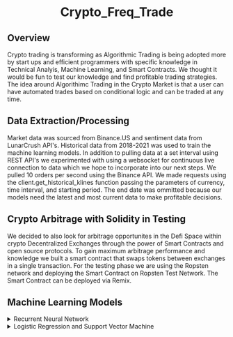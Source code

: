 <h1 align="center">Crypto_Freq_Trade</h1>

## Overview
Crypto trading is transforming as Algorithmic Trading is being adopted more by start ups and efficient programmers with specific knowledge in Technical Analyis, Machine Learning, and Smart Contracts. We thought it would be fun to test our knowledge and find profitable trading strategies. The idea around Algorithimc Trading in the Crypto Market is that a user can have automated trades based on conditional logic and can be traded at any time. 

## Data Extraction/Processing
Market data was sourced from Binance.US and sentiment data from LunarCrush API's. Historical data from 2018-2021 was used to train the machine learning models. In addition to pulling data at a set interval using REST API's we experimented with using a websocket for continuous live connection to data which we hope to incorporate into our next steps.
We pulled 10 orders per second using the Binance API. We made requests using the client.get_historical_klines function passing the parameters of currency, time interval, and starting period. The end date was ommitted because our models need the latest and most current data to make profitable decisions. 

## Crypto Arbitrage with Solidity in Testing 
We decided to also look for arbitrage opportunites in the Defi Space within crypto Decentralized Exchanges through the power of Smart Contracts and open source protocols. To gain maximum arbitrage performance and knowledge we built a smart contract that swaps tokens between exchanges in a single transaction. For the testing phase we are using the Ropsten network and deploying the Smart Contract on Ropsten Test Network. The Smart Contract can be deployed via Remix.

## Machine Learning Models
<details>
<summary>Recurrent Neural Network</summary>
 
<p align="center" width="100%">
    <img width="50%" src="https://user-images.githubusercontent.com/84649228/137434885-43fd209d-0b3d-46ed-974a-56d48bb73d6a.png"> 
</p>    
  
A recurrent neural network (RNN) is a type of artificial neural network that uses sequential data and time series data. RNN models are known for their ability to take the information from prior inputs and use them to influence the current input and output. The data they use creates a dependency on each input and output giving them the ability to understand the data.
 
For this project we utilized the recurrent neural network model to see if we could predict the future price of Bitcoin. First, we gathered the API market data from Binance, pulling data from January 1, 2021, up to the current previous day. Like all other machine learning models, we split our data into 80% training and 20% testing data. The graph below breaks down the market data into training and test data. 
  
<p align="center" width="100%">
    <img width="100%" src="https://user-images.githubusercontent.com/84649228/137440957-ab79f3db-3fcc-4c14-9af8-6aa2d45947f1.png"> 
</p>

After we train, test, and split, we are able to build a model using the idea of long short-term memory(LSTM). LSTM is used as a solution to the vanishing gradient problem that is typical of RNN models. Vanishing gradient occurs when multiplying many small numbers together begins to create even more small numbers to the point of minuscule immaterial data. The more the data trains, the more long term dependencies will influence the data, thus overfitting occurs. LSTM solution to fighting this issue is by having hidden layers of the neural network.
  
There were many trials of testing this model, and each model scored very well with mean average error score all under 10%. Based on the training for this data, we were able to get the lowest mean average error score of 2.89% and our model closely predicts the actual.

  <p align="center" width="100%">
    <img width="50%" src="https://user-images.githubusercontent.com/84649228/137442785-c284ca16-a752-4243-bdc9-a76ba55224c1.png"> 
</p>
 
  <p align="center" width="100%">
    <img width="100%" src="https://user-images.githubusercontent.com/84649228/137442739-ed91d252-a128-4dea-90c6-f3de4a49ae1c.png"> 
</p>

 
</details>

<details>
<summary>Logistic Regression and Support Vector Machine</summary>
Logistic Regression Model 
Logistic Regression is a parametric classification type of model that is used for predicting binary outcomes with a categorical target.
In our instance we applied technical analysis and created a trading signal as the outcome to predict profitable trades. We used a Short Moving Average strategy, improved the strategy by adjusting the Technical moving average rolling average to the optimal lengths. 
Our Model was able to out perform the actual returns. This was a milestone!!
Logistic Regression Results:
 
Classification Report
 ![Screen Shot 2021-10-15 at 9 01 45 PM](https://user-images.githubusercontent.com/86027898/137573107-5f85a2c0-56cd-43a3-90f5-f1700e3b5d7c.png)
 
Model prediction vs Actual Returns
 ![Screen Shot 2021-10-15 at 9 02 56 PM](https://user-images.githubusercontent.com/86027898/137573146-c5d7d620-71dc-496a-a2bc-a85f1fdaf623.png)
 
Suppor Vector Machine Results:
This is another supervised machine learning model that can produce significant accuracy.

Classification Report
 ![Screen Shot 2021-10-15 at 9 00 22 PM](https://user-images.githubusercontent.com/86027898/137573079-74bd2314-cb1a-42d4-b403-d4b258092b1a.png)

Model prediction vs Actual Returns
 ![Screen Shot 2021-10-15 at 8 57 14 PM](https://user-images.githubusercontent.com/86027898/137572970-a0a0c904-2dbf-4fae-acab-57847b51eba1.png)

 
 

